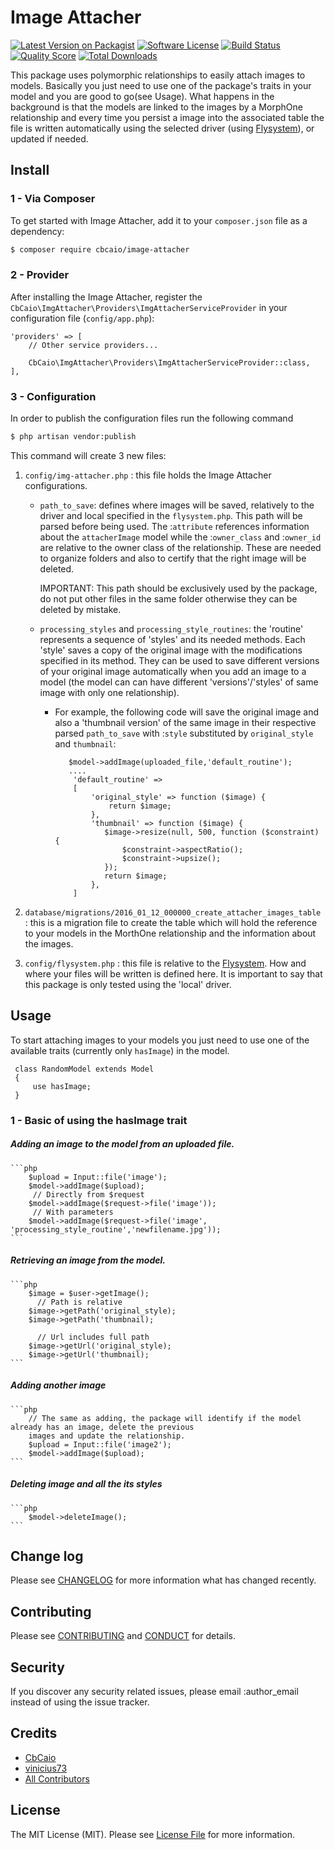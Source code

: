# Image Attacher

[![Latest Version on Packagist][ico-version]][link-packagist]
[![Software License][ico-license]](LICENSE.md)
[![Build Status][ico-travis]][link-travis]
[![Quality Score][ico-code-quality]][link-code-quality]
[![Total Downloads][ico-downloads]][link-downloads]

This package uses polymorphic relationships to easily attach images to models. Basically you just need to use one of 
  the package's traits in your model and you are good to go(see Usage). What happens in the background is that the 
  models are linked to the images by a MorphOne relationship and every time you persist a image 
  into the associated table the file is written automatically using the selected driver (using [Flysystem]), or updated if 
  needed.

## Install

### 1 - Via Composer

To get started with Image Attacher, add it to your `composer.json` file as a dependency:

``` bash
$ composer require cbcaio/image-attacher
```

### 2 - Provider

After installing the Image Attacher, register the `CbCaio\ImgAttacher\Providers\ImgAttacherServiceProvider` 
in your configuration file (`config/app.php`):

    'providers' => [
        // Other service providers...

        CbCaio\ImgAttacher\Providers\ImgAttacherServiceProvider::class,
    ],
    
### 3 - Configuration

In order to publish the configuration files run the following command

``` bash
$ php artisan vendor:publish
```
    
This command will create 3 new files:
 
 1. `config/img-attacher.php` : this file holds the Image Attacher configurations. 
     - `path_to_save`: defines where images will be saved, relatively to the driver and local specified in the 
     `flysystem.php`. This path will be parsed before being used. The :`attribute` references information about the 
     `attacherImage` model while the :`owner_class` and :`owner_id` are relative to the owner class of 
     the relationship. These are needed to organize folders and also to certify that the right image will be 
     deleted.
     
       IMPORTANT: This path should be exclusively used by the package, do not put other files in the same folder 
       otherwise they can be deleted by mistake.
     
     - `processing_styles` and `processing_style_routines`: the 'routine' represents a sequence of 'styles' and its needed 
     methods. Each 'style' saves a copy of the original image with the modifications specified in its method. They can
      be used to save different versions of your original image automatically when you add an image to a model (the 
      model can can have different 'versions'/'styles' of same image with only one relationship). 
        - For example, the following code will save the original image and also a 'thumbnail 
        version' of the same image in their respective parsed `path_to_save` with :`style` substituted by 
        `original_style` and `thumbnail`:  
          
          ```
             $model->addImage(uploaded_file,'default_routine');
             ....
              'default_routine' =>
              [
                  'original_style' => function ($image) {
                      return $image;
                  },
                  'thumbnail' => function ($image) {
                     $image->resize(null, 500, function ($constraint) {
                         $constraint->aspectRatio();
                         $constraint->upsize();
                     });
                     return $image;
                  },
              ]
          ```
 2. `database/migrations/2016_01_12_000000_create_attacher_images_table` : this is a migration file to create
  the table which will hold the reference to your models in the MorthOne relationship and the information about the 
  images.
  
 3. `config/flysystem.php` : this file is relative to the [Flysystem]. How and where your files will be written is 
 defined here. It is important to say that this package is only tested using the 'local' driver.

## Usage

To start attaching images to your models you just need to use one of the available traits (currently only `hasImage`) in 
the model.

     class RandomModel extends Model
     {
         use hasImage;
     }

### 1 - Basic of using the hasImage trait

##### Adding an image to the model from an uploaded file.

    ```php
        $upload = Input::file('image');
        $model->addImage($upload);
         // Directly from $request
        $model->addImage($request->file('image'));
         // With parameters
        $model->addImage($request->file('image', 'processing_style_routine','newfilename.jpg'));
    ```
    
##### Retrieving an image from the model.

    ```php
        $image = $user->getImage();
          // Path is relative
        $image->getPath('original_style);
        $image->getPath('thumbnail);
        
          // Url includes full path
        $image->getUrl('original_style);
        $image->getUrl('thumbnail);
    ``` 
##### Adding another image
    ```php
        // The same as adding, the package will identify if the model already has an image, delete the previous 
        images and update the relationship.
        $upload = Input::file('image2');
        $model->addImage($upload);
    ```
    
##### Deleting image and all the its styles
    ```php
        $model->deleteImage();
    ```

## Change log

Please see [CHANGELOG](CHANGELOG.md) for more information what has changed recently.

## Contributing

Please see [CONTRIBUTING](CONTRIBUTING.md) and [CONDUCT](CONDUCT.md) for details.

## Security

If you discover any security related issues, please email :author_email instead of using the issue tracker.

## Credits

- [CbCaio][link-author]
- [vinicius73][link-vinicius]
- [All Contributors][link-contributors]

## License

The MIT License (MIT). Please see [License File](LICENSE.md) for more information.

[ico-version]: https://img.shields.io/packagist/v/CbCaio/Image-Attacher.svg?style=flat-square
[ico-license]: https://img.shields.io/badge/license-MIT-brightgreen.svg?style=flat-square
[ico-travis]: https://img.shields.io/travis/CbCaio/Image-Attacher/master.svg?style=flat-square
[ico-code-quality]: https://img.shields.io/scrutinizer/g/CbCaio/Image-Attacher.svg?style=flat-square
[ico-downloads]: https://img.shields.io/packagist/dt/CbCaio/Image-Attacher.svg?style=flat-square

[link-packagist]: https://packagist.org/packages/CbCaio/Image-Attacher
[link-travis]: https://travis-ci.org/CbCaio/Image-Attacher
[link-code-quality]: https://scrutinizer-ci.com/g/CbCaio/Image-Attacher
[link-downloads]: https://packagist.org/packages/CbCaio/Image-Attacher
[link-author]: https://github.com/CbCaio
[link-contributors]: ../../contributors
[Flysystem]: https://github.com/GrahamCampbell/Laravel-Flysystem
[link-vinicius]: https://github.com/vinicius73
